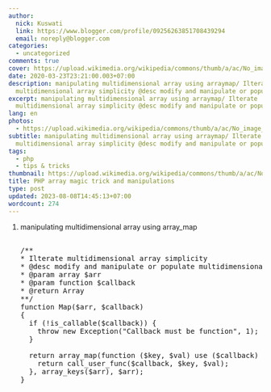 ```yaml
---
author:
  nick: Kuswati
  link: https://www.blogger.com/profile/09256263851708439294
  email: noreply@blogger.com
categories:
  - uncategorized
comments: true
cover: https://upload.wikimedia.org/wikipedia/commons/thumb/a/ac/No_image_available.svg/2048px-No_image_available.svg.png
date: 2020-03-23T23:21:00.003+07:00
description: manipulating multidimensional array using arraymap/ Ilterate
  multidimensional array simplicity @desc modify and manipulate or populate
excerpt: manipulating multidimensional array using arraymap/ Ilterate
  multidimensional array simplicity @desc modify and manipulate or populate
lang: en
photos:
  - https://upload.wikimedia.org/wikipedia/commons/thumb/a/ac/No_image_available.svg/2048px-No_image_available.svg.png
subtitle: manipulating multidimensional array using arraymap/ Ilterate
  multidimensional array simplicity @desc modify and manipulate or populate
tags:
  - php
  - tips & tricks
thumbnail: https://upload.wikimedia.org/wikipedia/commons/thumb/a/ac/No_image_available.svg/2048px-No_image_available.svg.png
title: PHP array magic trick and manipulations
type: post
updated: 2023-08-08T14:45:13+07:00
wordcount: 274
---
```


<div dir="ltr" style="text-align: left;" trbidi="on"><ol><li>manipulating multidimensional array using array_map</li><pre><br>/**<br>* Ilterate multidimensional array simplicity<br>* @desc modify and manipulate or populate multidimensional array with simple tricks<br>* @param array $arr<br>* @param function $callback<br>* @return Array<br>**/<br>function Map($arr, $callback)<br>{<br>  if (!is_callable($callback)) {<br>    throw new Exception("Callback must be function", 1);<br>  }<br><br>  return array_map(function ($key, $val) use ($callback) {<br>    return call_user_func($callback, $key, $val);<br>  }, array_keys($arr), $arr);<br>}<br></pre></ol> </div>